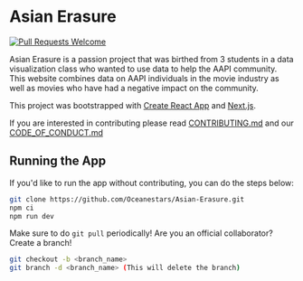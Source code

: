 # Asian Erasure

[![Pull Requests Welcome](https://img.shields.io/badge/PRs-welcome-brightgreen.svg?style=flat)](http://makeapullrequest.com)

Asian Erasure is a passion project that was birthed from 3 students in a data visualization class who wanted to use data to help the AAPI community. This website combines data on AAPI individuals in the movie industry as well as movies who have had a negative impact on the community.

This project was bootstrapped with [Create React App](https://github.com/facebook/create-react-app) and [Next.js](https://nextjs.org/).

If you are interested in contributing please read [CONTRIBUTING.md](CONTRIBUTING.md) and our [CODE_OF_CONDUCT.md](CODE_OF_CONDuCT.md)

## Running the App

If you'd like to run the app without contributing, you can do the steps below:

```bash
git clone https://github.com/Oceanestars/Asian-Erasure.git
npm ci
npm run dev
```

Make sure to do `git pull` periodically!
Are you an official collaborator? Create a branch!

```bash
git checkout -b <branch_name>
git branch -d <branch_name> (This will delete the branch)

```
